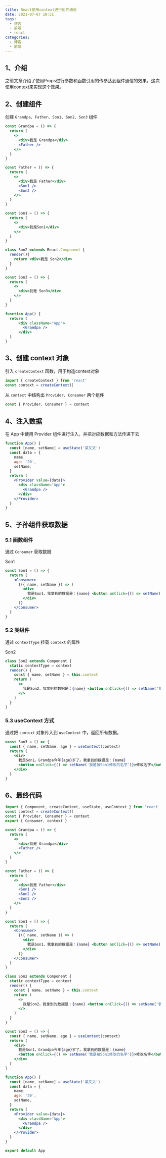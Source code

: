 ```yaml
---
title: React使用context进行组件通信
date: 2021-07-07 10:51
tags:
  - 博客
  - 前端
  - react
categories:
  - 博客
  - 前端
---
```


## 1、介绍

之前文章介绍了使用Props进行参数和函数引用的传参达到组件通信的效果。这次使用context来实现这个效果。

## 2、创建组件

创建 `Grandpa`、`Father`、`Son1`、`Son2`、`Son3` 组件

```jsx
const Grandpa = () => {
  return (
    <>
      <div>我是 Grandpa</div>
      <Father />
    </>
  )
}

const Father = () => {
  return (
    <>
      <div>我是 Father</div>
      <Son1 />
      <Son2 />
    </>
  )
}

const Son1 = () => {
  return (
    <>
      <div>我是Son1</div>
    </>
  )
}

class Son2 extends React.Component {
  render(){
    return <div>我是 Son2</div>
  }
}

const Son3 = () => {
  return (
    <>
      <div>我是 Son3</div>
    </>
  )
}

function App() {
  return (
      <div className="App">
        <Grandpa />
      </div>
  )
}
```

## 3、创建 context 对象

引入 `createContext` 函数，用于构造context对象

```jsx
import { createContext } from 'react'
const context = createContext()
```

从 `context` 中结构出 `Provider`、`Consumer` 两个组件

```jsx
const { Provider, Consumer } = context
```

## 4、注入数据

在 App 中使用 Provider 组件进行注入，并把对应数据和方法传递下去

```jsx
function App() {
  const [name, setName] = useState('梁又文')
  const data = {
    name,
    age: '20',
    setName,
  }
  return (
    <Provider value={data}>
      <div className="App">
        <Grandpa />
      </div>
    </Provider>
  )
}
```

## 5、子孙组件获取数据

### 5.1 函数组件

通过 `Consumer` 获取数据

Son1
```jsx
const Son1 = () => {
  return (
    <Consumer>
      {({ name, setName }) => (
        <div>
          我是Son1，我拿到的数据是：{name} <button onClick={() => setName('我是被Son1修改的名字')}>修改名字</button>
        </div>
      )}
    </Consumer>
  )
}
```

### 5.2 类组件

通过 `contextType` 挂载 `context` 的属性

Son2
```jsx
class Son2 extends Component {
  static contextType = context
  render() {
    const { name, setName } = this.context
    return (
      <>
        我是Son2，我拿到的数据是：{name} <button onClick={() => setName('我是被Son2修改的名字')}>修改名字</button>
      </>
    )
  }
}
```

### 5.3 useContext 方式

通过把 `context` 对象传入到 `useContext` 中，返回所有数据。

```jsx
const Son3 = () => {
  const { name, setName, age } = useContext(context)
  return (
    <div>
      我是Son1，Grandpa今年{age}岁了。我拿到的数据是：{name}
      <button onClick={() => setName('我是被Son1修改的名字')}>修改名字</button>
    </div>
  )
}
```

## 6、最终代码

```jsx
import { Component, createContext, useState, useContext } from 'react'
const context = createContext()
const { Provider, Consumer } = context
export { Consumer, context }

const Grandpa = () => {
  return (
    <>
      <div>我是 Grandpa</div>
      <Father />
    </>
  )
}

const Father = () => {
  return (
    <>
      <div>我是 Father</div>
      <Son1 />
      <Son2 />
      <Son3 />
    </>
  )
}

const Son1 = () => {
  return (
    <Consumer>
      {({ name, setName }) => (
        <div>
          我是Son1，我拿到的数据是：{name} <button onClick={() => setName('我是被Son1修改的名字')}>修改名字</button>
        </div>
      )}
    </Consumer>
  )
}

class Son2 extends Component {
  static contextType = context
  render() {
    const { name, setName } = this.context
    return (
      <>
        我是Son2，我拿到的数据是：{name} <button onClick={() => setName('我是被Son2修改的名字')}>修改名字</button>
      </>
    )
  }
}

const Son3 = () => {
  const { name, setName, age } = useContext(context)
  return (
    <div>
      我是Son1，Grandpa今年{age}岁了。我拿到的数据是：{name}
      <button onClick={() => setName('我是被Son1修改的名字')}>修改名字</button>
    </div>
  )
}

function App() {
  const [name, setName] = useState('梁又文')
  const data = {
    name,
    age: '20',
    setName,
  }
  return (
    <Provider value={data}>
      <div className="App">
        <Grandpa />
      </div>
    </Provider>
  )
}

export default App
```